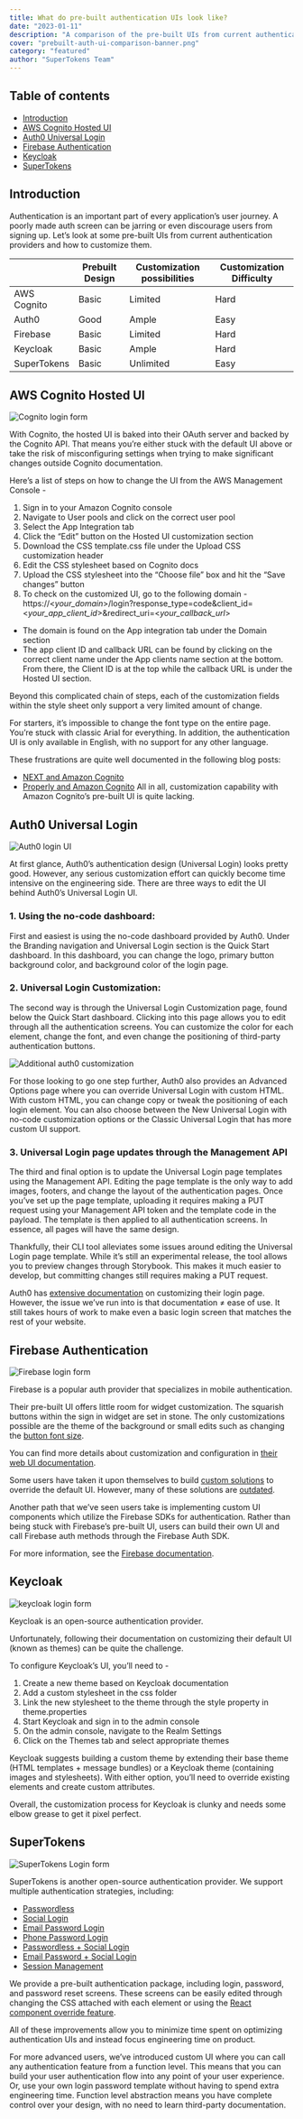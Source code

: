 ```yaml
---
title: What do pre-built authentication UIs look like? 
date: "2023-01-11"
description: "A comparison of the pre-built UIs from current authentication providers and how to customize them"
cover: "prebuilt-auth-ui-comparison-banner.png"
category: "featured"
author: "SuperTokens Team"
---
```


## Table of contents
- [Introduction](#introduction)
- [AWS Cognito Hosted UI](#aws-cognito-hosted-ui)
- [Auth0 Universal Login](#auth0-universal-login)
- [Firebase Authentication](#firebase-authentication)
- [Keycloak](#keycloak)
- [SuperTokens](#supertokens)


## Introduction

Authentication is an important part of every application’s user journey. A poorly made auth screen can be jarring or even discourage users from signing up. Let’s look at some pre-built UIs from current authentication providers and how to customize them.

|  	| Prebuilt Design 	| Customization possibilities 	| Customization Difficulty 	|
|---	|---	|---	|---	|
| AWS Cognito 	| Basic 	| Limited 	| Hard 	|
| Auth0 	| Good 	| Ample 	| Easy 	|
| Firebase 	| Basic 	| Limited 	| Hard 	|
| Keycloak 	| Basic 	| Ample 	| Hard 	|
| SuperTokens 	| Basic 	| Unlimited 	| Easy 	|

## AWS Cognito Hosted UI

![Cognito login form](./cognito_login_form.png)

With Cognito, the hosted UI is baked into their OAuth server and backed by the Cognito API. That means you’re either stuck with the default UI above or take the risk of misconfiguring settings when trying to make significant changes outside Cognito documentation.

Here’s a list of steps on how to change the UI from the AWS Management Console -

1. Sign in to your Amazon Cognito console
2. Navigate to User pools and click on the correct user pool
3. Select the App Integration tab
4. Click the “Edit” button on the Hosted UI customization section
5. Download the CSS template.css file under the Upload CSS customization header
6. Edit the CSS stylesheet based on Cognito docs
7. Upload the CSS stylesheet into the “Choose file” box and hit the “Save changes” button
8. To check on the customized UI, go to the following domain -https://<*your_domain*>/login?response_type=code&client_id=<*your_app_client_id*>&redirect_uri=<*your_callback_url*>
  - The domain is found on the App integration tab under the Domain section
  - The app client ID and callback URL can be found by clicking on the correct client name under the App clients name section at the bottom. From there, the Client ID is at the top while the callback URL is under the Hosted UI section.

Beyond this complicated chain of steps, each of the customization fields within the style sheet only support a very limited amount of change.

For starters, it’s impossible to change the font type on the entire page. You’re stuck with classic Arial for everything. In addition, the authentication UI is only available in English, with no support for any other language.

These frustrations are quite well documented in the following blog posts:
- [NEXT and Amazon Cognito](https://medium.com/collaborne-engineering/replace-cognito-hosted-ui-d7619d037036)
- [Properly and Amazon Cognito](https://inside.properly.ca/customizing-amazon-cognitos-hosted-ui-but-it-won-t-do-that-fd8a153a5f4a)
All in all, customization capability with Amazon Cognito’s pre-built UI is quite lacking.



## Auth0 Universal Login

![Auth0 login UI](./auth0_login_form.png)

At first glance, Auth0’s authentication design (Universal Login) looks pretty good. However, any serious customization effort can quickly become time intensive on the engineering side.
There are three ways to edit the UI behind Auth0’s Universal Login UI.


### 1. Using the no-code dashboard:
First and easiest is using the no-code dashboard provided by Auth0. Under the Branding navigation and Universal Login section is the Quick Start dashboard. In this dashboard, you can change the logo, primary button background color, and background color of the login page.

### 2. Universal Login Customization:
The second way is through the Universal Login Customization page, found below the Quick Start dashboard. Clicking into this page allows you to edit through all the authentication screens. You can customize the color for each element, change the font, and even change the positioning of third-party authentication buttons.

![Additional auth0 customization](./auth0_customization_options.png)

For those looking to go one step further, Auth0 also provides an Advanced Options page where you can override Universal Login with custom HTML. With custom HTML, you can change copy or tweak the positioning of each login element. You can also choose between the New Universal Login with no-code customization options or the Classic Universal Login that has more custom UI support.

### 3. Universal Login page updates through the Management API

The third and final option is to update the Universal Login page templates using the Management API. Editing the page template is the only way to add images, footers, and change the layout of the authentication pages. Once you’ve set up the page template, uploading it requires making a PUT request using your Management API token and the template code in the payload. The template is then applied to all authentication screens. In essence, all pages will have the same design.

Thankfully, their CLI tool alleviates some issues around editing the Universal Login page template. While it’s still an experimental release, the tool allows you to preview changes through Storybook. This makes it much easier to develop, but committing changes still requires making a PUT request.

Auth0 has [extensive documentation](https://auth0.com/docs/customize) on customizing their login page. However, the issue we’ve run into is that documentation ≠ ease of use. It still takes hours of work to make even a basic login screen that matches the rest of your website.


## Firebase Authentication

![Firebase login form](./firebase_login_form.png)


Firebase is a popular auth provider that specializes in mobile authentication.

Their pre-built UI offers little room for widget customization. The squarish buttons within the sign in widget are set in stone. The only customizations possible are the theme of the background or small edits such as changing the [button font size](https://github.com/firebase/firebaseui-web/issues/595).


You can find more details about customization and configuration in [their web UI documentation](https://github.com/firebase/firebaseui-web/blob/master/README.md#customizing-firebaseui-for-authentication).

Some users have taken it upon themselves to build [custom solutions](https://github.com/firebase/FirebaseUI-Android/issues/229#issuecomment-236868365) to override the default UI. However, many of these solutions are [outdated](https://github.com/firebase/FirebaseUI-Android/issues/1477).


Another path that we’ve seen users take is implementing custom UI components which utilize the Firebase SDKs for authentication. Rather than being stuck with Firebase’s pre-built UI, users can build their own UI and call Firebase auth methods through the Firebase Auth SDK. 

For more information, see the [Firebase documentation](https://firebase.google.com/docs/build).



## Keycloak

![keycloak login form](./keycloak_login.png)

Keycloak is an open-source authentication provider.

Unfortunately, following their documentation on customizing their default UI (known as themes) can be quite the challenge.

To configure Keycloak’s UI, you’ll need to -

1. Create a new theme based on Keycloak documentation
2. Add a custom stylesheet in the css folder
3. Link the new stylesheet to the theme through the style property in theme.properties
4. Start Keycloak and sign in to the admin console
5. On the admin console, navigate to the Realm Settings
6. Click on the Themes tab and select appropriate themes


Keycloak suggests building a custom theme by extending their base theme (HTML templates + message bundles) or a Keycloak theme (containing images and stylesheets). With either option, you’ll need to override existing elements and create custom attributes.

Overall, the customization process for Keycloak is clunky and needs some elbow grease to get it pixel perfect.

## SuperTokens
![SuperTokens Login form](./supertokens_login_form.png)

SuperTokens is another open-source authentication provider. We support multiple authentication strategies, including: 
- [Passwordless](https://supertokens.com/docs/passwordless/introduction)
- [Social Login](https://supertokens.com/docs/thirdparty/introduction)
- [Email Password Login](https://supertokens.com/docs/emailpassword/introduction)
- [Phone Password Login](https://supertokens.com/docs/phonepassword/introduction)
- [Passwordless + Social Login](https://supertokens.com/docs/thirdpartypasswordless/introduction)
- [Email Password + Social Login](https://supertokens.com/docs/thirdpartyemailpassword/introduction)
- [Session Management](https://supertokens.com/docs/session/introduction)

We provide a pre-built authentication package, including login, password, and password reset screens. These screens can be easily edited through changing the CSS attached with each element or using the [React component override feature](https://supertokens.com/docs/thirdpartyemailpassword/advanced-customizations/react-component-override/about).

All of these improvements allow you to minimize time spent on optimizing authentication UIs and instead focus engineering time on product. 

For more advanced users, we’ve introduced custom UI where you can call any authentication feature from a function level. This means that you can build your user authentication flow into any point of your user experience. Or, use your own login password template without having to spend extra engineering time. Function level abstraction means you have complete control over your design, with no need to learn third-party documentation.
